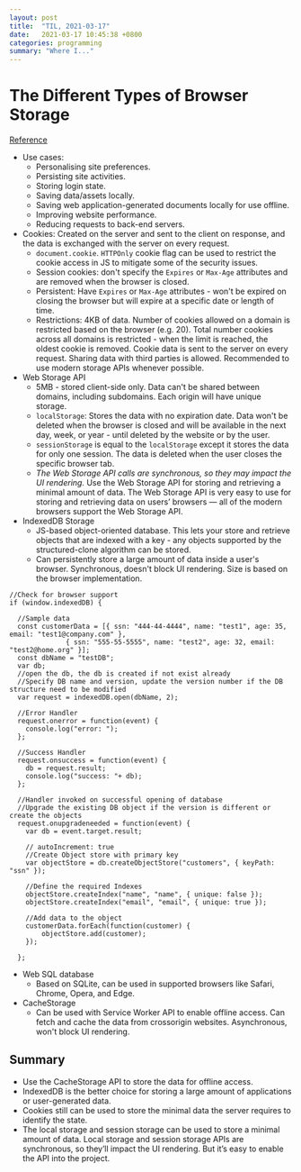 ```yaml
---
layout: post
title:  "TIL, 2021-03-17"
date:   2021-03-17 10:45:38 +0800
categories: programming
summary: "Where I..."
---
```


# The Different Types of Browser Storage
[Reference](https://betterprogramming.pub/the-different-types-of-browser-storage-82b918cb3cf8)

- Use cases:
  - Personalising site preferences.
  - Persisting site activities.
  - Storing login state.
  - Saving data/assets locally.
  - Saving web application-generated documents locally for use offline.
  - Improving website performance.
  - Reducing requests to back-end servers.
- Cookies: Created on the server and sent to the client on response, and the data is exchanged with the server on every request.
  - `document.cookie`. `HTTPOnly` cookie flag can be used to restrict the cookie access in JS to mitigate some of the security issues.
  - Session cookies: don't specify the `Expires` or `Max-Age` attributes and are removed when the browser is closed.
  - Persistent: Have `Expires` or `Max-Age` attributes - won't be expired on closing the browser but will expire at a specific date or length of time.
  - Restrictions: 4KB of data. Number of cookies allowed on a domain is restricted based on the browser (e.g. 20). Total number cookies across all domains is restricted - when the limit is reached, the oldest cookie is removed. Cookie data is sent to the server on every request. Sharing data with third parties is allowed. Recommended to use modern storage APIs whenever possible.
- Web Storage API
  - 5MB - stored client-side only. Data can't be shared between domains, including subdomains. Each origin will have unique storage.
  - `localStorage`: Stores the data with no expiration date. Data won't be deleted when the browser is closed and will be available in the next day, week, or year - until deleted by the website or by the user.
  - `sessionStorage` is equal to the `localStorage` except it stores the data for only one session. The data is deleted when the user closes the specific browser tab.
  - *The Web Storage API calls are synchronous, so they may impact the UI rendering.* Use the Web Storage API for storing and retrieving a minimal amount of data. The Web Storage API is very easy to use for storing and retrieving data on users’ browsers — all of the modern browsers support the Web Storage API.
- IndexedDB Storage
  - JS-based object-oriented database. This lets your store and retrieve objects that are indexed with a key - any objects supported by the structured-clone algorithm can be stored.
  - Can persistently store a large amount of data inside a user's browser. Synchronous, doesn't block UI rendering. Size is based on the browser implementation.

```
//Check for browser support
if (window.indexedDB) {

  //Sample data
  const customerData = [{ ssn: "444-44-4444", name: "test1", age: 35, email: "test1@company.com" },
              { ssn: "555-55-5555", name: "test2", age: 32, email: "test2@home.org" }];
  const dbName = "testDB";
  var db;
  //open the db, the db is created if not exist already
  //Specify DB name and version, update the version number if the DB structure need to be modified
  var request = indexedDB.open(dbName, 2);

  //Error Handler
  request.onerror = function(event) {
    console.log("error: ");
  };

  //Success Handler
  request.onsuccess = function(event) {
    db = request.result;
    console.log("success: "+ db);
  };

  //Handler invoked on successful opening of database
  //Upgrade the existing DB object if the version is different or create the objects
  request.onupgradeneeded = function(event) {
    var db = event.target.result;

    // autoIncrement: true
    //Create Object store with primary key
    var objectStore = db.createObjectStore("customers", { keyPath: "ssn" });

    //Define the required Indexes
    objectStore.createIndex("name", "name", { unique: false });
    objectStore.createIndex("email", "email", { unique: true });

    //Add data to the object
    customerData.forEach(function(customer) {
        objectStore.add(customer);
    });

  };
```


- Web SQL database
  - Based on SQLite, can be used in supported browsers like Safari, Chrome, Opera, and Edge.
- CacheStorage
  - Can be used with Service Worker API to enable offline access. Can fetch and cache the data from crossorigin websites. Asynchronous, won't block UI rendering.

## Summary

- Use the CacheStorage API to store the data for offline access.
- IndexedDB is the better choice for storing a large amount of applications or user-generated data.
- Cookies still can be used to store the minimal data the server requires to identify the state.
- The local storage and session storage can be used to store a minimal amount of data. Local storage and session storage APIs are synchronous, so they’ll impact the UI rendering. But it’s easy to enable the API into the project.
